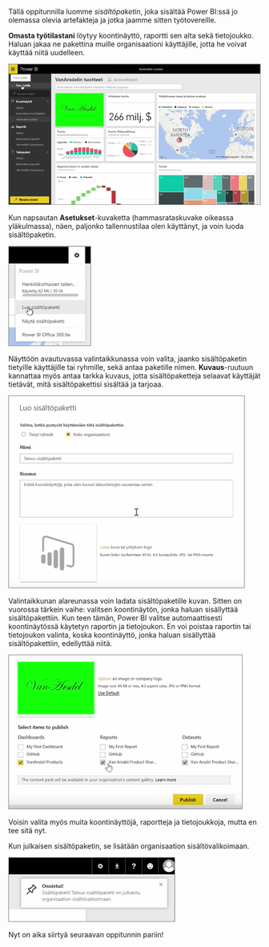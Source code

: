 Tällä oppitunnilla luomme *sisältöpaketin*, joka sisältää Power BI:ssä jo olemassa olevia artefakteja ja jotka jaamme sitten työtovereille. 

**Omasta työtilastani** löytyy koontinäyttö, raportti sen alta sekä tietojoukko. Haluan jakaa ne pakettina muille organisaationi käyttäjille, jotta he voivat käyttää niitä uudelleen.

![Jakaminen ja yhteistyö Power BI:ssä](./media/6-2-create-content-packs/pbi_learn06_02myworkspacenohilite.png)

Kun napsautan **Asetukset**-kuvaketta (hammasrataskuvake oikeassa yläkulmassa), näen, paljonko tallennustilaa olen käyttänyt, ja voin luoda sisältöpaketin.

![Jakaminen ja yhteistyö Power BI:ssä](./media/6-2-create-content-packs/pbi_learn06_02options.png)

Näyttöön avautuvassa valintaikkunassa voin valita, jaanko sisältöpaketin tietyille käyttäjille tai ryhmille, sekä antaa paketille nimen. **Kuvaus**-ruutuun kannattaa myös antaa tarkka kuvaus, jotta sisältöpaketteja selaavat käyttäjät tietävät, mitä sisältöpakettisi sisältää ja tarjoaa.

![Jakaminen ja yhteistyö Power BI:ssä](./media/6-2-create-content-packs/pbi_learn06_02create_contpktop.png)

Valintaikkunan alareunassa voin ladata sisältöpaketille kuvan. Sitten on vuorossa tärkein vaihe: valitsen koontinäytön, jonka haluan sisällyttää sisältöpakettiin. Kun teen tämän, Power BI valitse automaattisesti koontinäytössä käytetyn raportin ja tietojoukon. En voi poistaa raportin tai tietojoukon valinta, koska koontinäyttö, jonka haluan sisällyttää sisältöpakettiin, edellyttää niitä.

![Jakaminen ja yhteistyö Power BI:ssä](./media/6-2-create-content-packs/pbi_learn06_02create_contpk2ndhalf.png)

Voisin valita myös muita koontinäyttöjä, raportteja ja tietojoukkoja, mutta en tee sitä nyt.

Kun julkaisen sisältöpaketin, se lisätään organisaation sisältövalikoimaan.

![Jakaminen ja yhteistyö Power BI:ssä](./media/6-2-create-content-packs/pbi_learn06_02contpksuccess.png)

Nyt on aika siirtyä seuraavan oppitunnin pariin!

